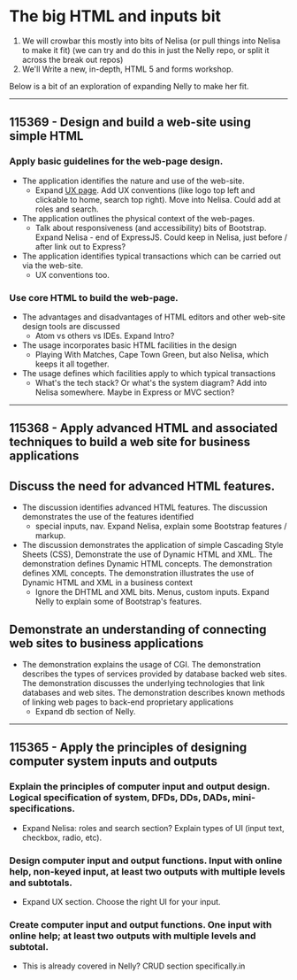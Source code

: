 # The big HTML and inputs bit

1. We will crowbar this mostly into bits of Nelisa (or pull things into Nelisa to make it fit) (we can try and do this in just the Nelly repo, or split it across the break out repos)
2. We'll Write a new, in-depth, HTML 5 and forms workshop.

Below is a bit of an exploration of expanding Nelly to make her fit.

---

## 115369 - Design and build a web-site using simple HTML

### Apply basic guidelines for the web-page design.

* The application identifies the nature and use of the web-site.
    * Expand [UX page](http://fefg.projectcodex.co/user-experience.html). Add UX conventions (like logo top left and clickable to home, search top right). Move into Nelisa. Could add at roles and search.
* The application outlines the physical context of the web-pages.
    * Talk about responsiveness (and accessibility) bits of Bootstrap. Expand Nelisa - end of ExpressJS. Could keep in Nelisa, just before / after link out to Express?
* The application identifies typical transactions which can be carried out via the web-site.
    * UX conventions too.

### Use core HTML to build the web-page.

* The advantages and disadvantages of HTML editors and other web-site design tools are discussed
    * Atom vs others vs IDEs. Expand Intro?
* The usage incorporates basic HTML facilities in the design
    * Playing With Matches, Cape Town Green, but also Nelisa, which keeps it all together.
* The usage defines which facilities apply to which typical transactions
    * What's the tech stack? Or what's the system diagram? Add into Nelisa somewhere. Maybe in Express or MVC section?

---

## 115368 - Apply advanced HTML and associated techniques to build a web site for business applications

## Discuss the need for advanced HTML features.

* The discussion identifies advanced HTML features. The discussion demonstrates the use of the features identified
    * special inputs, nav. Expand Nelisa, explain some Bootstrap features / markup.
* The discussion demonstrates the application of simple Cascading Style Sheets (CSS), Demonstrate the use of Dynamic HTML and XML. The demonstration defines Dynamic HTML concepts. The demonstration defines XML concepts. The demonstration illustrates the use of Dynamic HTML and XML in a business context
    * Ignore the DHTML and XML bits. Menus, custom inputs. Expand Nelly to explain some of Bootstrap's features.

## Demonstrate an understanding of connecting web sites to business applications

* The demonstration explains the usage of CGI. The demonstration describes the types of services provided by database backed web sites. The demonstration discusses the underlying technologies that link databases and web sites. The demonstration describes known methods of linking web pages to back-end proprietary applications
    * Expand db section of Nelly.

---

## 115365 - Apply the principles of designing computer system inputs and outputs

### Explain the principles of computer input and output design. Logical specification of system, DFDs, DDs, DADs, mini-specifications.

* Expand Nelisa: roles and search section? Explain types of UI (input text, checkbox, radio, etc).

### Design computer input and output functions. Input with online help, non-keyed input, at least two outputs with multiple levels and subtotals.

* Expand UX section. Choose the right UI for your input.

### Create computer input and output functions. One input with online help; at least two outputs with multiple levels and subtotal.

* This is already covered in Nelly? CRUD section specifically.in
